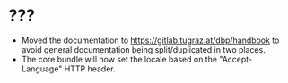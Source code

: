 # ???

* Moved the documentation to https://gitlab.tugraz.at/dbp/handbook to avoid
  general documentation being split/duplicated in two places.
* The core bundle will now set the locale based on the "Accept-Language" HTTP header.